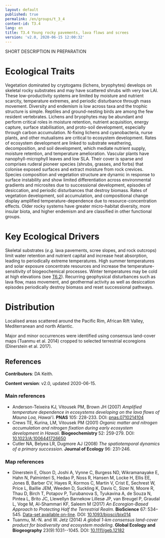 ```yaml
---
layout: default
published: true
permalink: /en/groups/t_3_4
content-id: T3.4
lang: en
title: T3.4 Young rocky pavements, lava flows and screes
version: 'v2.0, 2020-06-15 12:00:32'
---
```


SHORT DESCRIPTION IN PREPARATION

# Ecological Traits
 
Vegetation dominated by cryptogams (lichens, bryophytes) develops on skeletal rocky substrates and may have scattered shrubs with very low LAI. These low-productivity systems are limited by moisture and nutrient scarcity, temperature extremes, and periodic disturbance through mass movement. Diversity and endemism is low across taxa and the trophic structure is simple. Reptiles and ground-nesting birds are among the few resident vertebrates. Lichens and bryophytes may be abundant and perform critical roles in moisture retention, nutrient acquisition, energy capture, surface stabilisation, and proto-soil development, especially through carbon accumulation. N-fixing lichens and cyanobacteria, nurse plants, and other mutualisms are critical to ecosystem development. Rates of ecosystem development are linked to substrate weathering, decomposition, and soil development, which mediate nutrient supply, moisture retention, and temperature amelioration. Vascular plants have nanophyll-microphyll leaves and low SLA. Their cover is sparse and comprises ruderal pioneer species (shrubs, grasses, and forbs) that colonise exposed surfaces and extract moisture from rock crevices. Species composition and vegetation structure are dynamic in response to surface instability and show limited differentiation across environmental gradients and microsites due to successional development, episodes of desiccation, and periodic disturbances that destroy biomass. Rates of vegetation development, soil accumulation, and compositional change display amplified temperature-dependence due to resource-concentration effects. Older rocky systems have greater micro-habitat diversity, more insular biota, and higher endemism and are classified in other functional groups.
 
# Key Ecological Drivers
 
Skeletal substrates (_e.g._ lava pavements, scree slopes, and rock outcrops) limit water retention and nutrient capital and increase heat absorption, leading to periodically extreme temperatures. High summer temperatures and solar exposure concentrate resources and increase the temperature-sensitivity of biogeochemical processes. Winter temperatures may be cold at high elevations (see [T6.2](/explore/groups/T6.2)). Recurring geophysical disturbances such as lava flow, mass movement, and geothermal activity as well as desiccation episodes periodically destroy biomass and reset successional pathways.
 
# Distribution
 
Localised areas scattered around the Pacific Rim, African Rift Valley, Mediterranean and north Atlantic.

Major and minor occurrences were identified using consensus land-cover maps (Tuanmu et al. 2014) cropped to selected terrestrial ecoregions (Dinerstein et al. 2017).

## References

**Contributors**: DA Keith.

**Content version**: v2.0, updated 2020-06-15.

### Main references
* Anderson-Teixeira KJ, Vitousek PM, Brown JH  (2007) *Amplified temperature dependence in ecosystems developing on the lava flows of Mauna Loa, Hawai’i*. **PNAS** 105: 228-233. DOI: [pnas.0710214104](http://doi.org/pnas.0710214104)
* Crews TE, Kurina, LM, Vitousek PM  (2001) *Organic matter and nitrogen accumulation and nitrogen fixation during early ecosystem development in Hawaii*. **Biogeochemistry** 52: 259-279. DOI: [10.1023/A:1006441726650](http://doi.org/10.1023/A:1006441726650)
* Cutler NA, Belyea LR, Dugmore AJ  (2008) *The spatiotemporal dynamics of a primary succession*. **Journal of Ecology** 96: 231-246.

### Map references
* Dinerstein E, Olson D, Joshi A, Vynne C, Burgess ND, Wikramanayake E, Hahn N, Palminteri S, Hedao P, Noss R, Hansen M, Locke H, Ellis EE, Jones B, Barber CV, Hayes R, Kormos C, Martin V, Crist E, Sechrest W, Price L, Baillie JEM, Weeden D, Suckling K, Davis C, Sizer N, Moore R, Thau D, Birch T, Potapov P, Turubanova S, Tyukavina A, de Souza N, Pintea L, Brito JC, Llewellyn Barnekow Lillesø JP, van Breugel P, Graudal L, Voge M, Al-Shammari KF, Saleem M  (2017) *An Ecoregion-Based Approach to Protecting Half the Terrestrial Realm*. **BioScience** 67: 534–545. [Data-set available on-line](https://ecoregions2017.appspot.com/). DOI: [10.1093/biosci/bix014](http://doi.org/10.1093/biosci/bix014)
* Tuanmu, M.-N. and W. Jetz (2014) *A global 1-km consensus land-cover product for biodiversity and ecosystem modeling*. **Global Ecology and Biogeography** 23(9):1031--1045. DOI: [10.1111/geb.12182](http://doi.org/10.1111/geb.12182)
